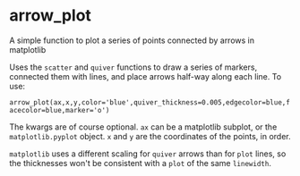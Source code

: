 # arrow_plot
A simple function to plot a series of points connected by arrows in matplotlib

Uses the `scatter` and `quiver` functions to draw a series of markers, connected them with lines, and place arrows half-way along each line. To use:

```arrow_plot(ax,x,y,color='blue',quiver_thickness=0.005,edgecolor=blue,facecolor=blue,marker='o')```

The kwargs are of course optional. `ax` can be a matplotlib subplot, or the `matplotlib.pyplot` object. `x` and `y` are the coordinates of the points, in order.

`matplotlib` uses a different scaling for `quiver` arrows than for `plot` lines, so the thicknesses won't be consistent with a `plot` of the same `linewidth`.
